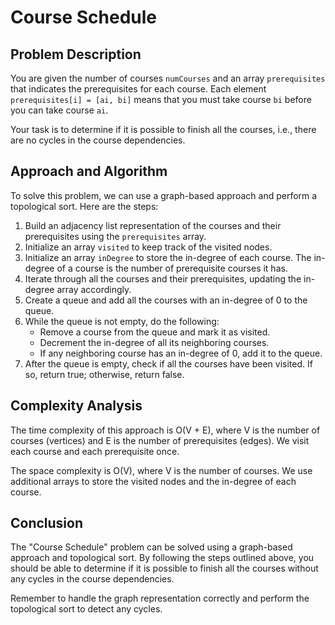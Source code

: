 # Course Schedule

## Problem Description

You are given the number of courses `numCourses` and an array `prerequisites` that indicates the prerequisites for each course. Each element `prerequisites[i] = [ai, bi]` means that you must take course `bi` before you can take course `ai`.

Your task is to determine if it is possible to finish all the courses, i.e., there are no cycles in the course dependencies.

## Approach and Algorithm

To solve this problem, we can use a graph-based approach and perform a topological sort. Here are the steps:

1. Build an adjacency list representation of the courses and their prerequisites using the `prerequisites` array.
2. Initialize an array `visited` to keep track of the visited nodes.
3. Initialize an array `inDegree` to store the in-degree of each course. The in-degree of a course is the number of prerequisite courses it has.
4. Iterate through all the courses and their prerequisites, updating the in-degree array accordingly.
5. Create a queue and add all the courses with an in-degree of 0 to the queue.
6. While the queue is not empty, do the following:
   - Remove a course from the queue and mark it as visited.
   - Decrement the in-degree of all its neighboring courses.
   - If any neighboring course has an in-degree of 0, add it to the queue.
7. After the queue is empty, check if all the courses have been visited. If so, return true; otherwise, return false.

## Complexity Analysis

The time complexity of this approach is O(V + E), where V is the number of courses (vertices) and E is the number of prerequisites (edges). We visit each course and each prerequisite once.

The space complexity is O(V), where V is the number of courses. We use additional arrays to store the visited nodes and the in-degree of each course.

## Conclusion

The "Course Schedule" problem can be solved using a graph-based approach and topological sort. By following the steps outlined above, you should be able to determine if it is possible to finish all the courses without any cycles in the course dependencies.

Remember to handle the graph representation correctly and perform the topological sort to detect any cycles.

